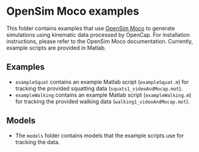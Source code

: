 # OpenSim Moco examples

This folder contains examples that use [OpenSim Moco](https://opensim-org.github.io/opensim-moco-site/) to generate simulations using kinematic data processed by OpenCap. For installation instructions, please refer to the OpenSim Moco documentation. Currently, example scripts are provided in Matlab.

## Examples
- `exampleSquat` contains an example Matlab script (`exampleSquat.m`) for tracking the provided squatting data (`squats1_videoAndMocap.mot`).
- `exampleWalking` contains an example Matlab script (`exampleWalking.m`) for tracking the provided walking data (`walking1_videoAndMocap.mot`).

## Models
- The `models` folder contains models that the example scripts use for tracking the data.
